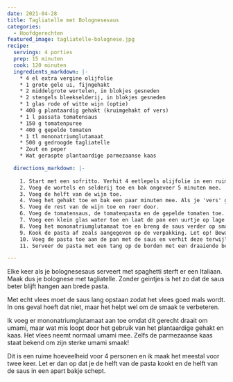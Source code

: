 ```yaml
---
date: 2021-04-28
title: Tagliatelle met Bolognesesaus
categories:
  - Hoofdgerechten
featured_image: tagliatelle-bolognese.jpg
recipe:
  servings: 4 porties
  prep: 15 minuten
  cook: 120 minuten
  ingredients_markdown: |-
    * 4 el extra vergine olijfolie
    * 1 grote gele ui, fijngehakt
    * 2 middelgrote wortelen, in blokjes gesneden
    * 2 stengels bleekselderij, in blokjes gesneden
    * 1 glas rode of witte wijn (optie)
    * 400 g plantaardig gehakt (kruimgehakt of vers)
    * 1 l passata tomatensaus
    * 150 g tomatenpuree
    * 400 g gepelde tomaten
    * 1 tl mononatriumglutamaat
    * 500 g gedroogde tagliatelle
    * Zout en peper
    * Wat geraspte plantaardige parmezaanse kaas

  directions_markdown: |-
    
    1. Start met een sofritto. Verhit 4 eetlepels olijfolie in een ruime pan en fruit de ui voor een paar minuten.
    2. Voeg de wortels en selderij toe en bak ongeveer 5 minuten mee.
    3. Voeg de helft van de wijn toe.
    4. Voeg het gehakt toe en bak een paar minuten mee. Als je 'vers' gehakt gebruikt, maak er dan met je vork rul gehakt van.
    5. Voeg de rest van de wijn toe en roer door.
    6. Voeg de tomatensaus, de tomatenpasta en de gepelde tomaten toe.
    7. Voeg een klein glas water toe en laat de pan een uurtje op lage temperatuur zachtjes koken. Roer regelmatig om te voorkomen dat de bodem aanbrandt.
    8. Voeg het mononatriumglutamaat toe en breng de saus verder op smaak met zout en peper. Laat rustig verder koken tot de saus is ingedikt.
    9. Kook de pasta af zoals aangegeven op de verpakking. Let op! Bewaar 200 ml water van het kookvocht en voeg deze toe aan de saus.
    10. Voeg de pasta toe aan de pan met de saus en verhit deze terwijl je de saus erdoorheen roert.
    11. Serveer de pasta met een tang op de borden met een draaiende beweging, leg er wat extra saus bovenop en bestrooi met de kaas.

---
```


Elke keer als je bolognesesaus serveert met spaghetti sterft er een Italiaan. Maak dus je bolognese met tagliatelle. Zonder geintjes is het zo dat de saus beter blijft hangen aan brede pasta.

Met echt vlees moet de saus lang opstaan zodat het vlees goed mals wordt. In ons geval hoeft dat niet, maar het helpt wel om de smaak te verbeteren.

Ik voeg er mononatriumglutamaat aan toe omdat dit gerecht draait om umami, maar wat mis loopt door het gebruik van het plantaardige gehakt en kaas. Het vlees neemt normaal umami mee. Zelfs de parmezaanse kaas staat bekend om zijn sterke umami smaak!

Dit is een ruime hoeveelheid voor 4 personen en ik maak het meestal voor twee keer. Let er dan op dat je de helft van de pasta kookt en de helft van de saus in een apart bakje schept.
